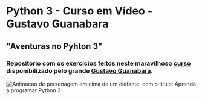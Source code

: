 # Python 3 - Curso em Vídeo - Gustavo Guanabara
## "Aventuras no Pyhton 3"
### Repositório com os exercícios feitos neste maravilhoso [curso](https://www.youtube.com/playlist?list=PLHz_AreHm4dlKP6QQCekuIPky1CiwmdI6) disponibilizado pelo grande [Gustavo Guanabara](https://www.youtube.com/c/CursoemV%C3%ADdeo).

![Animacao de personagem em cima de um elefante, com o titulo: Aprenda a programar Python 3](https://i.ibb.co/BsJHB8F/curso-em-video-python.png)